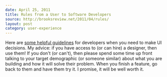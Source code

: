 ```yaml
---
date: April 25, 2011
title: Rules from a User to Software Developers
source: http://brooksreview.net/2011/04/rules/
layout: post
category: user-experience
---
```


Here are [some helpful guidelines][1] for developers when you need to make UI decisions. My advice: if you have access to (or can hire) a designer, then use them! If you don't (or can't), then please spend some time up front talking to your target demographic (or someone similar) about what you are building and how it will solve their problem. When you finish a feature, go back to them and have them try it. I promise, it will be well worth it.

[1]: http://brooksreview.net/2011/04/rules/
